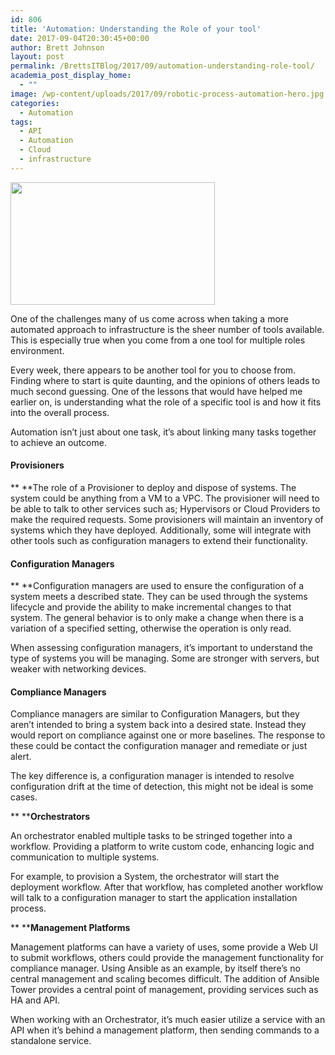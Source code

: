 ```yaml
---
id: 806
title: 'Automation: Understanding the Role of your tool'
date: 2017-09-04T20:30:45+00:00
author: Brett Johnson
layout: post
permalink: /BrettsITBlog/2017/09/automation-understanding-role-tool/
academia_post_display_home:
  - ""
image: /wp-content/uploads/2017/09/robotic-process-automation-hero.jpg
categories:
  - Automation
tags:
  - API
  - Automation
  - Cloud
  - infrastructure
---
```



<img class="alignnone  wp-image-807" src="https://sdbrett.com/assets/images/2017/09/robotic-process-automation-hero-300x180.jpg" alt="" width="327" height="196" srcset="https://sdbrett.com/assets/images2017/09/robotic-process-automation-hero-300x180.jpg 300w, https://sdbrett.com/assets/images2017/09/robotic-process-automation-hero-260x156.jpg 260w, https://sdbrett.com/assets/images2017/09/robotic-process-automation-hero.jpg 600w" sizes="(max-width: 327px) 100vw, 327px" />

One of the challenges many of us come across when taking a more automated approach to infrastructure is the sheer number of tools available. This is especially true when you come from a one tool for multiple roles environment.

Every week, there appears to be another tool for you to choose from. Finding where to start is quite daunting, and the opinions of others leads to much second guessing. One of the lessons that would have helped me earlier on, is understanding what the role of a specific tool is and how it fits into the overall process.

Automation isn’t just about one task, it’s about linking many tasks together to achieve an outcome.

#### **Provisioners**

** **The role of a Provisioner to deploy and dispose of systems. The system could be anything from a VM to a VPC. The provisioner will need to be able to talk to other services such as; Hypervisors or Cloud Providers to make the required requests. Some provisioners will maintain an inventory of systems which they have deployed. Additionally, some will integrate with other tools such as configuration managers to extend their functionality.

#### **Configuration Managers**

** **Configuration managers are used to ensure the configuration of a system meets a described state. They can be used through the systems lifecycle and provide the ability to make incremental changes to that system. The general behavior is to only make a change when there is a variation of a specified setting, otherwise the operation is only read.

When assessing configuration managers, it’s important to understand the type of systems you will be managing. Some are stronger with servers, but weaker with networking devices.

#### **Compliance Managers**

Compliance managers are similar to Configuration Managers, but they aren’t intended to bring a system back into a desired state. Instead they would report on compliance against one or more baselines. The response to these could be contact the configuration manager and remediate or just alert.

The key difference is, a configuration manager is intended to resolve configuration drift at the time of detection, this might not be ideal is some cases.

** ****Orchestrators**

An orchestrator enabled multiple tasks to be stringed together into a workflow. Providing a platform to write custom code, enhancing logic and communication to multiple systems.

For example, to provision a System, the orchestrator will start the deployment workflow. After that workflow, has completed another workflow will talk to a configuration manager to start the application installation process.

** ****Management Platforms**

Management platforms can have a variety of uses, some provide a Web UI to submit workflows, others could provide the management functionality for compliance manager. Using Ansible as an example, by itself there’s no central management and scaling becomes difficult. The addition of Ansible Tower provides a central point of management, providing services such as HA and API.

When working with an Orchestrator, it’s much easier utilize a service with an API when it’s behind a management platform, then sending commands to a standalone service.